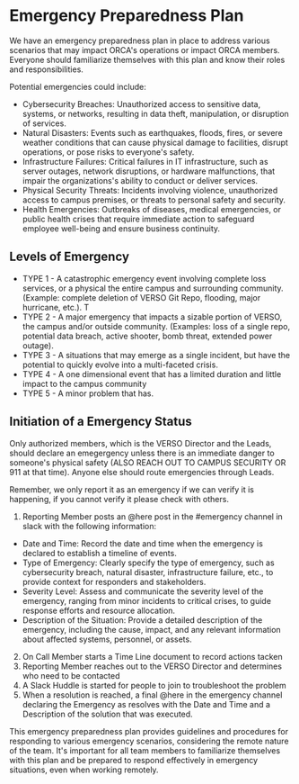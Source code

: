 # Emergency Preparedness Plan

We have an emergency preparedness plan in place to address various scenarios that may impact ORCA's operations or impact ORCA members. Everyone should familiarize themselves with this plan and know their roles and responsibilities. 

Potential emergencies could include:
- Cybersecurity Breaches: Unauthorized access to sensitive data, systems, or networks, resulting in data theft, manipulation, or disruption of services.
- Natural Disasters: Events such as earthquakes, floods, fires, or severe weather conditions that can cause physical damage to facilities, disrupt operations, or pose risks to everyone's safety.
- Infrastructure Failures: Critical failures in IT infrastructure, such as server outages, network disruptions, or hardware malfunctions, that impair the organizations's ability to conduct or deliver services.
- Physical Security Threats: Incidents involving violence, unauthorized access to campus premises, or threats to personal safety and security.
- Health Emergencies: Outbreaks of diseases, medical emergencies, or public health crises that require immediate action to safeguard employee well-being and ensure business continuity.

## Levels of Emergency
* TYPE 1 - A catastrophic emergency event involving complete loss services, or a physical the entire campus and surrounding community. (Example: complete deletion of VERSO Git Repo, flooding, major hurricane, etc.). T
* TYPE 2 - A major emergency that impacts a sizable portion of VERSO, the campus and/or outside community. (Examples: loss of a single repo, potential data breach, active shooter, bomb threat, extended power outage).
* TYPE 3 - A situations that may emerge as a single incident, but have the potential to quickly evolve into a multi-faceted  crisis.
* TYPE 4 - A one dimensional event that has a limited duration and little impact to the campus community
* TYPE 5 - A minor problem that has. 

## Initiation of a Emergency Status
Only authorized members, which is the VERSO Director and the Leads, should declare an emegergency unless there is an immediate danger to someone's physical safety (ALSO REACH OUT TO CAMPUS SECURITY OR 911 at that time). Anyone else should route emergencies through Leads.

Remember, we only report it as an emergency if we can verify it is happening, if you cannot verify it please check with others.
1. Reporting Member posts an @here post in the #emergency channel in slack with the following information:
  - Date and Time: Record the date and time when the emergency is declared to establish a timeline of events.
  - Type of Emergency: Clearly specify the type of emergency, such as cybersecurity breach, natural disaster, infrastructure failure, etc., to provide context for responders and stakeholders.
  - Severity Level: Assess and communicate the severity level of the emergency, ranging from minor incidents to critical crises, to guide response efforts and resource allocation.
  - Description of the Situation: Provide a detailed description of the emergency, including the cause, impact, and any relevant information about affected systems, personnel, or assets.
2. On Call Member starts a Time Line document to record actions tacken
3. Reporting Member reaches out to the VERSO Director and determines who need to be contacted 
4. A Slack Huddle is started for people to join to troubleshoot the problem
5. When a resolution is reached, a final @here in the emergency channel declaring the Emergency as resolves with the Date and Time and a Description of the solution that was executed.


This emergency preparedness plan provides guidelines and procedures for responding to various emergency scenarios, considering the remote nature of the team. It's important for all team members to familiarize themselves with this plan and be prepared to respond effectively in emergency situations, even when working remotely.


